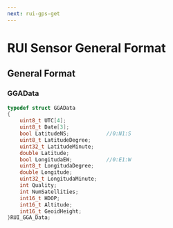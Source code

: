 ```yaml
---
next: rui-gps-get
---
```


# RUI Sensor General Format

## General Format

### GGAData

```c
typedef struct GGAData
{
	uint8_t UTC[4];
	uint8_t Date[3];
	bool LatitudeNS;      		//0:N1:S
	uint8_t LatitudeDegree;
	uint32_t LatitudeMinute;
	double Latitude;
	bool LongitudaEW;			//0:E1:W
	uint8_t LongitudaDegree;
	double Longitude;
	uint32_t LongitudaMinute;
	int Quality;
	int NumSatellities;
	int16_t HDOP;
	int16_t Altitude;
	int16_t GeoidHeight;
}RUI_GGA_Data;
```
